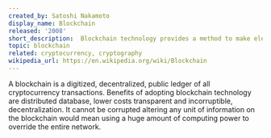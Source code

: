 ```yaml
---
created_by: Satoshi Nakamoto
display_name: Blockchain
released: '2008'
short_description:  Blockchain technology provides a method to make electronic payments without needing any financial institute as banks.
topic: blockchain
related: cryptocurrency, cryptography
wikipedia_url: https://en.wikipedia.org/wiki/Blockchain
---
```

A blockchain is a digitized, decentralized, public ledger of all cryptocurrency transactions. Benefits of adopting blockchain technology are distributed database, lower costs transparent and incorruptible, decentralization. It cannot be corrupted altering any unit of information on the blockchain would mean using a huge amount of computing power to override the entire network.
